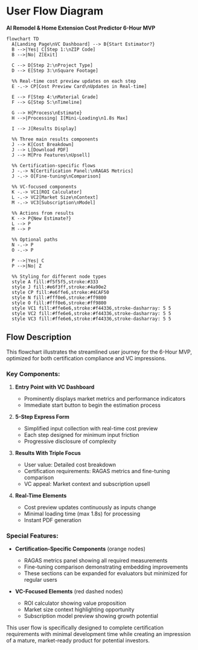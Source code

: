 # User Flow Diagram
**AI Remodel & Home Extension Cost Predictor 6-Hour MVP**

```mermaid
flowchart TD
  A[Landing Page\nVC Dashboard] --> B{Start Estimator?}
  B -->|Yes| C[Step 1:\nZIP Code]
  B -->|No| Z[Exit]
  
  C --> D[Step 2:\nProject Type]
  D --> E[Step 3:\nSquare Footage]
  
  %% Real-time cost preview updates on each step
  E -.-> CP[Cost Preview Card\nUpdates in Real-time]
  
  E --> F[Step 4:\nMaterial Grade]
  F --> G[Step 5:\nTimeline]
  
  G --> H{Process\nEstimate}
  H -->|Processing| I[Mini-Loading\n1.8s Max]
  
  I --> J[Results Display]
  
  %% Three main results components
  J --> K[Cost Breakdown]
  J --> L[Download PDF]
  J --> M[Pro Features\nUpsell]
  
  %% Certification-specific flows
  J -.-> N[Certification Panel:\nRAGAS Metrics]
  J -.-> O[Fine-tuning\nComparison]
  
  %% VC-focused components
  K -.-> VC1[ROI Calculator]
  L -.-> VC2[Market Size\nContext]
  M -.-> VC3[Subscription\nModel]
  
  %% Actions from results
  K --> P{New Estimate?}
  L --> P
  M --> P
  
  %% Optional paths
  N -.-> P
  O -.-> P
  
  P -->|Yes| C
  P -->|No| Z
  
  %% Styling for different node types
  style A fill:#f5f5f5,stroke:#333
  style J fill:#e6f3ff,stroke:#4a90e2
  style CP fill:#e6ffe6,stroke:#4CAF50
  style N fill:#fff0e6,stroke:#ff9800
  style O fill:#fff0e6,stroke:#ff9800
  style VC1 fill:#ffe6e6,stroke:#f44336,stroke-dasharray: 5 5
  style VC2 fill:#ffe6e6,stroke:#f44336,stroke-dasharray: 5 5
  style VC3 fill:#ffe6e6,stroke:#f44336,stroke-dasharray: 5 5
```

## Flow Description

This flowchart illustrates the streamlined user journey for the 6-Hour MVP, optimized for both certification compliance and VC impressions.

### Key Components:

1. **Entry Point with VC Dashboard**
   - Prominently displays market metrics and performance indicators
   - Immediate start button to begin the estimation process

2. **5-Step Express Form**
   - Simplified input collection with real-time cost preview
   - Each step designed for minimum input friction
   - Progressive disclosure of complexity

3. **Results With Triple Focus**
   - User value: Detailed cost breakdown
   - Certification requirements: RAGAS metrics and fine-tuning comparison
   - VC appeal: Market context and subscription upsell

4. **Real-Time Elements**
   - Cost preview updates continuously as inputs change
   - Minimal loading time (max 1.8s) for processing
   - Instant PDF generation

### Special Features:

- **Certification-Specific Components** (orange nodes)
  - RAGAS metrics panel showing all required measurements
  - Fine-tuning comparison demonstrating embedding improvements
  - These sections can be expanded for evaluators but minimized for regular users

- **VC-Focused Elements** (red dashed nodes)
  - ROI calculator showing value proposition
  - Market size context highlighting opportunity
  - Subscription model preview showing growth potential

This user flow is specifically designed to complete certification requirements with minimal development time while creating an impression of a mature, market-ready product for potential investors.